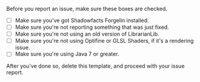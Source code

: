 Before you report an issue, make sure these boxes are checked.

- [ ] Make sure you've got Shadowfacts Forgelin installed.
- [ ] Make sure you're not reporting something that was just fixed.
- [ ] Make sure you're not using an old version of LibrarianLib.
- [ ] Make sure you're not using Optifine or GLSL Shaders, if it's a rendering issue.
- [ ] Make sure you're using Java 7 or greater.

After you've done so, delete this template, and proceed with your issue report.
